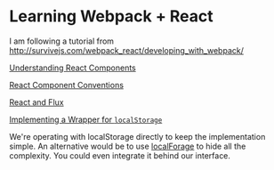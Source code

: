 # Learning Webpack + React

I am following a tutorial from http://survivejs.com/webpack_react/developing_with_webpack/

[Understanding React Components](http://survivejs.com/webpack_react/implementing_notes/#understanding-react-components)

[React Component Conventions](http://survivejs.com/webpack_react/implementing_notes/#react-component-conventions)

[React and Flux](http://survivejs.com/webpack_react/react_and_flux/)

[Implementing a Wrapper for `localStorage`](http://survivejs.com/webpack_react/react_and_flux/#implementing-a-wrapper-for-localstorage-)

  We're operating with localStorage directly to keep the implementation simple. An alternative would be to use [localForage](https://github.com/mozilla/localForage) to hide all the complexity. You could even integrate it behind our interface.
